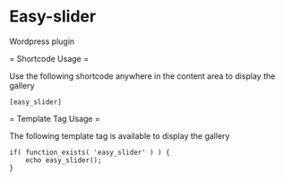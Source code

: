 # Easy-slider
Wordpress plugin

= Shortcode Usage =

Use the following shortcode anywhere in the content area to display the gallery

	[easy_slider]

= Template Tag Usage =

The following template tag is available to display the gallery

	if( function_exists( 'easy_slider' ) ) {
		echo easy_slider();
	}
